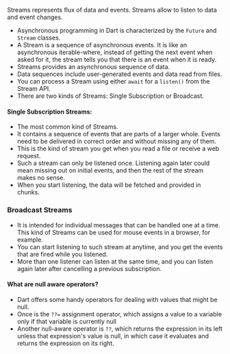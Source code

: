 Streams represents flux of data and events. Streams allow to listen to data and event changes.

- Asynchronous programming in Dart is characterized by the `Future` and `Stream` classes.
- A Stream is a sequence of asynchronous events. It is like an asynchronous iterable-where, instead
of getting the next event  when asked for it, the stream tells you that there is an event when it is ready.
- Streams provides an asynchronous sequence of data.
- Data sequences include user-generated events and data read from files.
- You can process a Stream using either `await` for a `listen()` from the Stream API.
- There are two kinds of Streams: Single Subscription or Broadcast.

#### Single Subscription Streams:
- The most common kind of Streams.
- It contains a sequence of events that are parts of a larger whole. Events need to be delivered
in correct order and without missing any of them.
- This is the kind of stream you get when you read a file or receive a web request.
- Such a stream can only be listened once. Listening again later could mean missing out on initial events, and then the rest of the stream makes no sense.
- When you start listening, the data will be fetched and provided in chunks.

### Broadcast Streams
- It is intended for individual messages that can be handled one at a time. This kind of Streams can be used for mouse events in a browser, for example.
- You can start listening to such stream at anytime, and you get the events that are fired while you listened.
- More than one  listener can listen at the same time, and you can listen again later after cancelling a previous subscription.


#### What are null aware operators?
- Dart offers some handy operators for dealing with values that might be null.
- Once is the `??=` assignment operator, which assigns a value to a variable only if that variable is currently null
- Another null-aware operator is `??`, which returns the expression in its left unless that expression's value is null, in which case it evaluates and returns the expression on its right.

